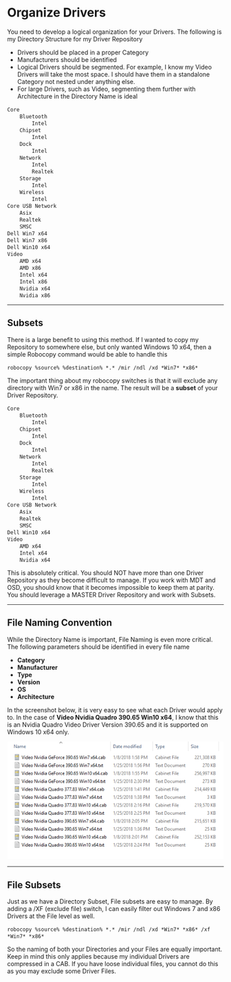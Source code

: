 # Organize Drivers

You need to develop a logical organization for your Drivers.  The following is my Directory Structure for my Driver Repository

* Drivers should be placed in a proper Category
* Manufacturers should be identified
* Logical Drivers should be segmented.  For example, I know my Video Drivers will take the most space.  I should have them in a standalone Category not nested under anything else.
* For large Drivers, such as Video, segmenting them further with Architecture in the Directory Name is ideal

```
Core
    Bluetooth
        Intel
    Chipset
        Intel
    Dock
        Intel
    Network
        Intel
        Realtek
    Storage
        Intel
    Wireless
        Intel
Core USB Network
    Asix
    Realtek
    SMSC
Dell Win7 x64
Dell Win7 x86
Dell Win10 x64
Video
    AMD x64
    AMD x86
    Intel x64
    Intel x86
    Nvidia x64
    Nvidia x86
```

---

## Subsets

There is a large benefit to using this method.  If I wanted to copy my Repository to somewhere else, but only wanted Windows 10 x64, then a simple Robocopy command would be able to handle this

```
robocopy %source% %destination% *.* /mir /ndl /xd *Win7* *x86*
```

The important thing about my robocopy switches is that it will exclude any directory with Win7 or x86 in the name.  The result will be a **subset** of your Driver Repository.

```
Core
    Bluetooth
        Intel
    Chipset
        Intel
    Dock
        Intel
    Network
        Intel
        Realtek
    Storage
        Intel
    Wireless
        Intel
Core USB Network
    Asix
    Realtek
    SMSC
Dell Win10 x64
Video
    AMD x64
    Intel x64
    Nvidia x64
```

This is absolutely critical.  You should NOT have more than one Driver Repository as they become difficult to manage.  If you work with MDT and OSD, you should know that it becomes impossible to keep them at parity.  You should leverage a MASTER Driver Repository and work with Subsets.

---

## File Naming Convention

While the Directory Name is important, File Naming is even more critical.  The following parameters should be identified in every file name

* **Category**
* **Manufacturer**
* **Type**
* **Version**
* **OS**
* **Architecture**

In the screenshot below, it is very easy to see what each Driver would apply to.  In the case of **Video Nvidia Quadro 390.65 Win10 x64**, I know that this is an Nvidia Quadro Video Driver Version 390.65 and it is supported on Windows 10 x64 only.

![](/assets/2018-02-09_16-39-53.png)

---

## File Subsets

Just as we have a Directory Subset, File subsets are easy to manage.  By adding a /XF \(exclude file\) switch, I can easily filter out Windows 7 and x86 Drivers at the File level as well.

```
robocopy %source% %destination% *.* /mir /ndl /xd *Win7* *x86* /xf *Win7* *x86*
```

So the naming of both your Directories and your Files are equally important.  Keep in mind this only applies because my individual Drivers are compressed in a CAB.  If you have loose individual files, you cannot do this as you may exclude some Driver Files.

